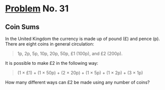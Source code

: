# [Problem](https://projecteuler.net/problem=31) No. 31

## Coin Sums

In the United Kingdom the currency is made up of pound (£) and pence (p). There are eight coins in general circulation:

<blockquote>
1p, 2p, 5p, 10p, 20p, 50p, £1 (100p), and £2 (200p).
</blockquote>

It is possible to make £2 in the following way:

<blockquote>
(1 × £1) + (1 × 50p) + (2 × 20p) + (1 × 5p) + (1 × 2p) + (3 × 1p)
</blockquote>

How many different ways can £2 be made using any number of coins?
